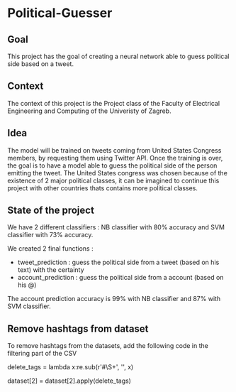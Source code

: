 # Political-Guesser

## Goal

This project has the goal of creating a neural network able to guess political side based on a tweet.

## Context

The context of this project is the Project class of the Faculty of Electrical Engineering and Computing of the Univeristy of Zagreb.

## Idea

The model will be trained on tweets coming from United States Congress members, by requesting them using Twitter API.
Once the training is over, the goal is to have a model able to guess the political side of the person emitting the tweet. The United States congress was chosen because of the existence of 2 major political classes, it can be imagined to continue this project with other countries thats contains more political classes.

## State of the project

We have 2 different classifiers : NB classifier with 80% accuracy and SVM classifier with 73% accuracy.

We created 2 final functions : 
- tweet_prediction : guess the political side from a tweet (based on his text) with the certainty
- account_prediction : guess the political side from a account (based on his @)

The account prediction accuracy is 99% with NB classifier and 87% with SVM classifier.

## Remove hashtags from dataset

To remove hashtags from the datasets, add the following code in the filtering part of the CSV

delete_tags = lambda x:re.sub(r'#\S+', '', x) 

dataset[2] = dataset[2].apply(delete_tags)

